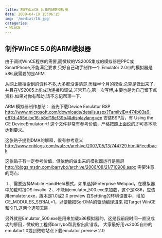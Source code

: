```yaml
---
title: 制作WinCE 5.0的ARM模拟器
date: 2008-04-10 15:06:15
img: '/medias/16.jpg'
categories:
- WinCE
---
```



## 制作WinCE 5.0的ARM模拟器


由于调试WinCE程序的需要,而微软的VS2005集成的模拟器是PPC或SmartPhone,不能满足要求,只好自己动手制作一个.Emulator 2.0带的模拟器是x86,我需要的是ARM.

从网上能搜索到的资料不多,大多都没讲清楚.历经半个月的摸索,总算是做出来了,并且在VS2005上能成功连接和调试,非常开心,第一次写博,主要也是为自己留下点资料.如果对你有帮助,请不忘记帮顶一下.

ARM 模拟器制作总结：
首先下载Device Emulator BSP
http://www.microsoft.com/downloads/details.aspx?FamilyID=474b03a6-e87d-455d-bc16-b8cf18ef39b4&displaylang=en
安装BSP后，有
Using the CE DeviceEmulator.rtf
这个文件非常有参考价值，严格按照上面说的即可基本能达到要求。

这张贴子提到DMA的解释，很有参考意义
http://www.cnblogs.com/walzer/archive/2007/05/13/744729.html#Feedback

这张贴子有一定参考价值，但依他的做出来的模拟器运行是黑屏
http://blogs.msdn.com/barrybo/archive/2006/08/21/710908.aspx
需要注意的两点:

１、需要选择Mobile HandHeld模式，如果选择Enterprise Webpad，在模拟器中加载时报OS invalid
２、不能用emulator_500.exe来加载，这个是X86，应该用emulator.exe，版本是1.0或2.0 preview
在Settting的环境设置中，增加CE_MODULES_SERIAL=1，以便能把SerDMA的驱动编译进来
把Target WinCE和KITL这两个选项去除


另外就是Emulator_500.exe是用来加载x86模拟器的，这是我前段时间一直没成功的原因，微软的工程师barrybo帮我指出此错误。
大家最好用vs2005自带的emulator1.0或到微软站点下载emulator preview 2.0